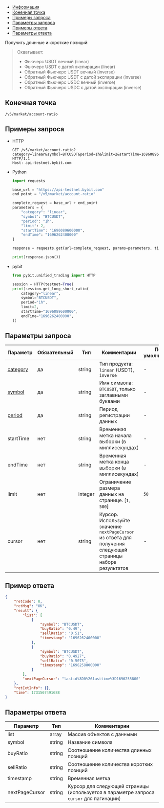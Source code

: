 - [Информация](#информация)
- [Конечная точка](#конечная-точка)
- [Примеры запроса](#примеры-запроса)
- [Параметры запроса](#параметры-запроса)
- [Примеры ответа](#примеры-ответа)
- [Параметры ответа](#параметры-ответа)

<a id="информация"></a>

Получить длинные и короткие позиций

>Охватывает:  
>
>- Фьючерс USDT вечный (linear)
>- Фьючерс USDT с датой экспирации (linear)
>- Обратный Фьючерс USDT вечный (inverse)
>- Обратный Фьючерс USDT с датой экспирации  (inverse)
>- Обратный Фьючерс USDC вечный  (inverse)
>- Обратный Фьючерс USDC с датой экспирации  (inverse)

<a id="конечная-точка"></a>

## Конечная точка

`/v5/market/account-ratio`

<a id="примеры-запроса"></a>

## Примеры запроса

- HTTP

  ```http
  GET /v5/market/account-ratio?category=linear&symbol=BTCUSDT&period=1h&limit=2&startTime=1696089600000&endTime=1696262400000 HTTP/1.1
  Host: api-testnet.bybit.com
  ```

- Python

  ```python
  import requests

  base_url = "https://api-testnet.bybit.com"
  end_point = "/v5/market/account-ratio"

  complete_request = base_url + end_point
  parameters = {
      "category": "linear",
      "symbol": "BTCUSDT",
      "period": "1h",
      "limit": 2,
      "startTime": "1696089600000",
      "endTime": "1696262400000"
  }
  
  response = requests.get(url=complete_request, params=parameters, timeout=10)

  print(response.json())
  ```

- pybit

  ```python
  from pybit.unified_trading import HTTP

  session = HTTP(testnet=True)
  print(session.get_long_short_ratio(
      category="linear",
      symbol="BTCUSDT",
      period="1h",
      limit=2,
      startTime="1696089600000",
      endTime="1696262400000",
  ))
  ```

<a id="параметры-запроса"></a>

## Параметры запроса

|Параметр  	                  |Обязательный	 |Тип   	  |Комментарии                       |По умолчанию|
|-----------------------------|--------------|------------|----------------------------------|------------|
|[category](<../20.Определения значений в запросах и ответах.md#category>)	|да           |string    |Тип продукта: `linear` (USDT), `inverse`          |-           |
|[symbol](<../20.Определения значений в запросах и ответах.md#symbol>)	    |да          |string    |Имя символа: `BTCUSDT`, только заглавными буквами                         |-           |
|[period](<../20.Определения значений в запросах и ответах.md#dataRecordingPeriod>)    |да	  |string   	  |Период регистрации данных                       |-   |
|startTime  	                  |нет	 |string   	  |Временная метка начала выборки (в миллисекундах)                       |-|
|endTime  	                  |нет	 |string   	  |Временная метка конца выборки (в миллисекундах)                      |-|
|limit  	                  |нет	 |integer   	  |Ограничение размера данных на странице. [`1`, `500`]                       |`50`|
|cursor  	                  |нет	 |string   	  |Курсор. Используйте значение `nextPageCursor` из ответа для получения следующей страницы набора результатов        |-  |

<a id="примеры-ответа"></a>

## Пример ответа

```json
{
    "retCode": 0,
    "retMsg": "OK",
    "result": {
        "list": [
            {
                "symbol": "BTCUSDT",
                "buyRatio": "0.49",
                "sellRatio": "0.51",
                "timestamp": "1696262400000"
            },
            {
                "symbol": "BTCUSDT",
                "buyRatio": "0.4927",
                "sellRatio": "0.5073",
                "timestamp": "1696258800000"
            }
        ],
        "nextPageCursor": "lastid%3D0%26lasttime%3D1696258800"
    },
    "retExtInfo": {},
    "time": 1731567491688
}
```

<a id="параметры-ответа"></a>

## Параметры ответа

|Параметр  |Тип       |Комментарии                                             |
|----------|----------|--------------------------------------------------------|
|list  |array       |Массив объектов с данными                                               |
|symbol  |string       |Название символа                                             |
|buyRatio  |string       |Соотношение количества длинных позиций                                             |
|sellRatio  |string       |Соотношение количества коротких позиций                                             |
|timestamp  |string       |Временная метка                                             |
|nextPageCursor  |string       |Курсор для следующей страницы (используется в параметре запроса `cursor` для пагинации)        |
